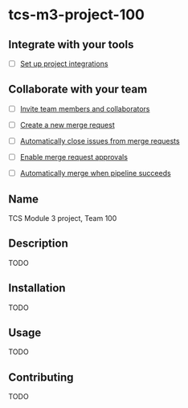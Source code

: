 # tcs-m3-project-100

## Integrate with your tools

- [ ] [Set up project integrations](https://gitlab.utwente.nl/s2749319/tcs-m3-project-100/-/settings/integrations)

## Collaborate with your team

- [ ] [Invite team members and collaborators](https://docs.gitlab.com/ee/user/project/members/)
- [ ] [Create a new merge request](https://docs.gitlab.com/ee/user/project/merge_requests/creating_merge_requests.html)
- [ ] [Automatically close issues from merge requests](https://docs.gitlab.com/ee/user/project/issues/managing_issues.html#closing-issues-automatically)
- [ ] [Enable merge request approvals](https://docs.gitlab.com/ee/user/project/merge_requests/approvals/)
- [ ] [Automatically merge when pipeline succeeds](https://docs.gitlab.com/ee/user/project/merge_requests/merge_when_pipeline_succeeds.html)


## Name
TCS Module 3 project, Team 100

## Description
TODO

## Installation
TODO

## Usage
TODO

## Contributing
TODO